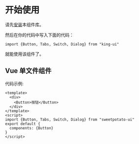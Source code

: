 # 开始使用

请先[安装](#/doc/install)本组件库。

然后在你的代码中写入下面的代码：

```
import {Button, Tabs, Switch, Dialog} from "king-ui"
```

就能使用该组件了。

## Vue 单文件组件

代码示例:

```
<template>
  <div>
    <Button>按钮</Button>
  </div>
</template>
<script>
import {Button, Tabs, Switch, Dialog} from "sweetpotato-ui"
export default {
  components: {Button}
}
</script>
```
